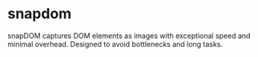 # snapdom
snapDOM captures DOM elements as images with exceptional speed and minimal overhead. Designed to avoid bottlenecks and long tasks.
